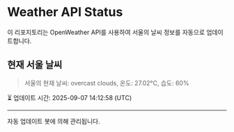 
# Weather API Status

이 리포지토리는 OpenWeather API를 사용하여 서울의 날씨 정보를 자동으로 업데이트합니다.

## 현재 서울 날씨
> 서울의 현재 날씨: overcast clouds, 온도: 27.02°C, 습도: 60%

⏳ 업데이트 시간: 2025-09-07 14:12:58 (UTC)

---
자동 업데이트 봇에 의해 관리됩니다.
